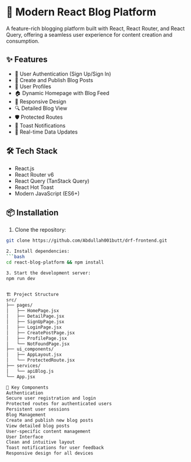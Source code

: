 # 🚀 Modern React Blog Platform

A feature-rich blogging platform built with React, React Router, and React Query, offering a seamless user experience for content creation and consumption.

## ✨ Features

- 🔐 User Authentication (Sign Up/Sign In)
- 📝 Create and Publish Blog Posts
- 👤 User Profiles
- 🏠 Dynamic Homepage with Blog Feed
- 📱 Responsive Design
- 🔍 Detailed Blog View
- 🛡️ Protected Routes
- 🍞 Toast Notifications
- 🔄 Real-time Data Updates

## 🛠️ Tech Stack

- React.js
- React Router v6
- React Query (TanStack Query)
- React Hot Toast
- Modern JavaScript (ES6+)

## 📦 Installation

1. Clone the repository:
```bash
git clone https://github.com/Abdullah001butt/drf-frontend.git

2. Install dependencies:
```bash
cd react-blog-platform && npm install

3. Start the development server:
npm run dev


🏗️ Project Structure
src/
├── pages/
│   ├── HomePage.jsx
│   ├── DetailPage.jsx
│   ├── SignUpPage.jsx
│   ├── LoginPage.jsx
│   ├── CreatePostPage.jsx
│   ├── ProfilePage.jsx
│   └── NotFoundPage.jsx
├── ui_components/
│   ├── AppLayout.jsx
│   └── ProtectedRoute.jsx
├── services/
│   └── apiBlog.js
└── App.jsx

🔑 Key Components
Authentication
Secure user registration and login
Protected routes for authenticated users
Persistent user sessions
Blog Management
Create and publish new blog posts
View detailed blog posts
User-specific content management
User Interface
Clean and intuitive layout
Toast notifications for user feedback
Responsive design for all devices
